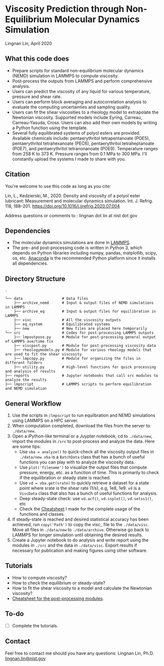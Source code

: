 # Viscosity Prediction through Non-Equilibrium Molecular Dynamics Simulation
Lingnan Lin, April 2020

What this code does
------
* Prepare scripts for standard non-equilibrium molecular dynamics (NEMD) simulation in LAMMPS to compute viscosity.
* Post-process the outputs from LAMMPS and perform comprehensive analysis.
* Users can predict the viscosity of any liquid for various temperature, pressure and shear rate.
* Users can perform block averaging and autocorrelation analysis to evaluate the computing uncertainties and sampling quality.
* Users can fit the shear viscosities to a rheology model to extrapolate the Newtonian viscosity. Supported models include Eyring, Carreau, Carreau-Yasuda, Cross. Users can also add their own models by writing a Python function using the template.
* Several fully equilibrated systems of polyol esters are provided.  Available chemicals include: pentaerythritol tetrapentanoate (POE5), pentaerythritol tetrahexanoate (PEC6), pentaerythritol tetraheptanoate (POE7), and pentaerythritol tetranonanoate (POE9). Temperature ranges from 258 K to 373 K.  Pressure ranges from 0.1 MPa to 300 MPa.  I'll constantly upload the systems I made to share with you.

Citation
------
You're welcome to use this code as long as you cite:

Lin, L., Kedzierski, M., 2020. Density and viscosity of a polyol ester lubricant: Measurement and molecular dynamics simulation. Int. J. Refrig. 118, 188–201. https://doi.org/10.1016/j.ijrefrig.2020.07.004

Address questions or comments to : lingnan dot lin at nist dot gov


Dependencies
------
* The molecular dynamics simulations are done in [LAMMPS](https://lammps.sandia.gov/). 
* The pre- and post-processing code is written in Python 3, which depends on Python libraries including numpy, pandas, matplotlib, scipy, os, etc.  [Anaconda](https://www.anaconda.com/) is the recommended Python platform since it installs all dependencies.

Directory Structure
------
    .

    └── data                  # Data files
        ├── archive_nemd      # Input & output files of NEMD simulations in LAMMPS
        ├── archive_eq        # Input & output files for equilibration in LAMMPS
        ├── visc              # All the viscosity outputs
        ├── eq_system         # Equilibrated systems
        ├── new               # New files are placed here temporarily
    └── src                   # Codes for post-processing LAMMPS outputs
        ├── lmpoutpose.py     # Module for post-processing general output of LAMMPS ave/time fix
        ├── viscpost.py       # Module for post-processing viscosity data
        ├── rheologymodels.py # Module for various rheology models that are used to fit the shear viscosity
        ├── lmpcopy.py        # Module for organizing the files in different folders    
        ├── utility.py        # High-level functions for quick processing and analysis of results
    ├── reports               # Jupyter notebooks that call src modules to analyze the results
    ├── lmpscript             # LAMMPS scripts to perform equilibration and NEMD simulation


General Workflow
------
1.	Use the scripts in ```/lmpscript``` to run equilbration and NEMD simulations using LAMMPS on a HPC server.
2.  When computation completed, download the files from the server to:  ```./data/new```.
3.	Open a iPython-like terminal or a Juypter notebook, cd to ```./data/new```, import the modules in ```/src``` to post-process and analyze the data. Here are some tips:
    * Use ```vba = analyze()``` to quick-check all the viscosity output files in ```./data/new```. ```vba``` is a ```BatchData``` class that has a bunch of useful functions you can play with to analyze the viscosity data.
    * Use ```plot('filename')``` to visualize the output files that compute pressure, energy, etc. as a function of time. This is primarily to check if the equilibration or steady state is reached.
    * Use ```vd = vba.get(srate)``` to quickly retrieve a dataset for a state point where srate is the shear rate (1/s), e.g, 1e8, 1e9. ```vd``` is a ```ViscData``` class that also has a bunch of useful functions for analysis.
    * Deep steady-state check: use ```vd.acf()```, ```vd.ssplot()```, ```vd.setss1()```, etc
    * Check the [Cheatsheet](/cheatsheet.pdf) I made for the complete usage of the functions and classes.
4.	If steady-state is reached and desired statistical accuracy has been achieved, run ```copy('Path')``` to copy the visc_ file to the ```./data/visc```. Move all files in ```./data/new``` to ```./data/archive```. Otherwise go back to LAMMPS for longer simulation until obtaining the desired results.
5.	Create a Jupyter notebook to do analysis and write report using the modules in ```./src``` and the data in ```./data/visc```.  Export results if necessary for publication and making figures using other software.

Tutorials 
------
* How to compute viscosity?
* How to check the equilibrium or steady-state?
* How to fit the shear viscosity to a model and calculate the Newtonian viscosity?
* [Cheatsheet for the post-processing modules](/cheatsheet.pdf).

To-do 
------
- [ ] Complete the tutorials.


Contact 
------
Feel free to contact me should you have any questions:
Lingnan Lin, Ph.D.
lingnan.lin@nist.gov
